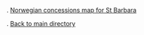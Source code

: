 . [Norwegian concessions map for St Barbara](http://zaknbur.github.io/norway/e-stb-norway-nov.html)

. [Back to main directory](https://github.com/zaknbur/zaknbur.github.io/tree/master) 
